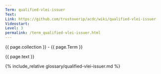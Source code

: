 ```yaml
---
Term: qualified-vlei-issuer
Text: 
Link: https://github.com/trustoverip/acdc/wiki/qualified-vlei-issuer
Videostart: 
Level: 3
permalink: /term_qualified-vlei-issuer.html
---
```


{{ page.collection }} - {{ page.Term }}

   {{ page.text }}

{% include_relative glossary/qualified-vlei-issuer.md %}
